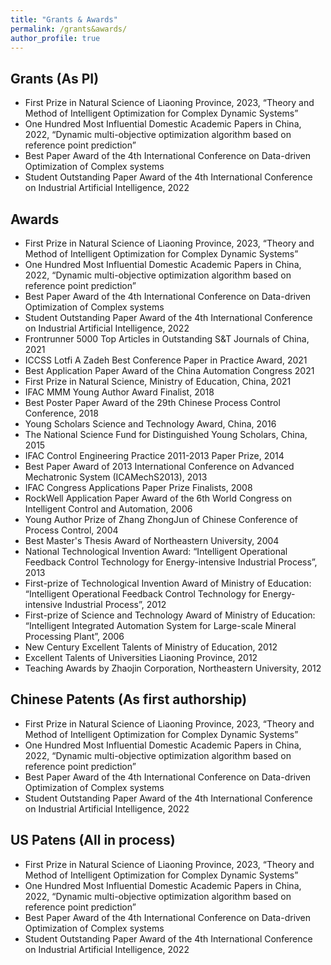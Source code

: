 ```yaml
---
title: "Grants & Awards"
permalink: /grants&awards/
author_profile: true
---
```


## Grants (As PI)
+ First Prize in Natural Science of Liaoning Province, 2023, “Theory and Method of Intelligent Optimization for Complex Dynamic Systems”
+ One Hundred Most Influential Domestic Academic Papers in China, 2022, “Dynamic multi-objective optimization algorithm based on reference point prediction”
+ Best Paper Award of the 4th International Conference on Data-driven Optimization of Complex systems
+ Student Outstanding Paper Award of the 4th International Conference on Industrial Artificial Intelligence, 2022

## Awards
+ First Prize in Natural Science of Liaoning Province, 2023, “Theory and Method of Intelligent Optimization for Complex Dynamic Systems”
+ One Hundred Most Influential Domestic Academic Papers in China, 2022, “Dynamic multi-objective optimization algorithm based on reference point prediction”
+ Best Paper Award of the 4th International Conference on Data-driven Optimization of Complex systems
+ Student Outstanding Paper Award of the 4th International Conference on Industrial Artificial Intelligence, 2022
+ Frontrunner 5000 Top Articles in Outstanding S&T Journals of China, 2021
+ ICCSS Lotfi A Zadeh Best Conference Paper in Practice Award, 2021
+ Best Application Paper Award of the China Automation Congress 2021
+ First Prize in Natural Science, Ministry of Education, China, 2021
+ IFAC MMM Young Author Award Finalist, 2018
+ Best Poster Paper Award of the 29th Chinese Process Control Conference, 2018 
+ Young Scholars Science and Technology Award, China, 2016
+ The National Science Fund for Distinguished Young Scholars, China, 2015
+ IFAC Control Engineering Practice 2011-2013 Paper Prize, 2014
+ Best Paper Award of 2013 International Conference on Advanced Mechatronic System (ICAMechS2013), 2013
+ IFAC Congress Applications Paper Prize Finalists, 2008
+ RockWell Application Paper Award of the 6th World Congress on Intelligent Control and Automation, 2006
+ Young Author Prize of Zhang ZhongJun of Chinese Conference of Process Control, 2004 
+ Best Master's Thesis Award of Northeastern University, 2004 
+ National Technological Invention Award: “Intelligent Operational Feedback Control Technology for Energy-intensive Industrial Process”, 2013
+ First-prize of Technological Invention Award of Ministry of Education: “Intelligent Operational Feedback Control Technology for Energy-intensive Industrial Process”, 2012
+ First-prize of Science and Technology Award of Ministry of Education: “Intelligent Integrated Automation System for Large-scale Mineral Processing Plant”, 2006
+ New Century Excellent Talents of Ministry of Education, 2012
+ Excellent Talents of Universities Liaoning Province, 2012
+ Teaching Awards by Zhaojin Corporation, Northeastern University, 2012

## Chinese Patents (As first authorship)
+ First Prize in Natural Science of Liaoning Province, 2023, “Theory and Method of Intelligent Optimization for Complex Dynamic Systems”
+ One Hundred Most Influential Domestic Academic Papers in China, 2022, “Dynamic multi-objective optimization algorithm based on reference point prediction”
+ Best Paper Award of the 4th International Conference on Data-driven Optimization of Complex systems
+ Student Outstanding Paper Award of the 4th International Conference on Industrial Artificial Intelligence, 2022

## US Patens (All in process)
+ First Prize in Natural Science of Liaoning Province, 2023, “Theory and Method of Intelligent Optimization for Complex Dynamic Systems”
+ One Hundred Most Influential Domestic Academic Papers in China, 2022, “Dynamic multi-objective optimization algorithm based on reference point prediction”
+ Best Paper Award of the 4th International Conference on Data-driven Optimization of Complex systems
+ Student Outstanding Paper Award of the 4th International Conference on Industrial Artificial Intelligence, 2022
